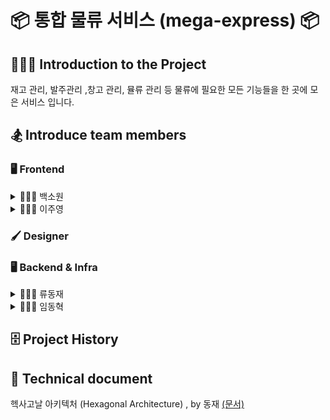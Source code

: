 # 📦 통합 물류 서비스 (mega-express) 📦

## 🧑🏻‍🏫 Introduction to the Project
재고 관리, 발주관리 ,창고 관리, 뮬류 관리 등 물류에 필요한 모든 기능들을 한 곳에 모은 서비스 입니다.

## 🏂 Introduce team members
### 🖥️ Frontend
<details>
  <summary>🤷🏻‍♀️ 백소원</summary>
  
  [Github](https://github.com/Wish-baek)
</details>

<details>
  <summary>🤷🏻‍♂️ 이주영</summary>
  
  [Github](https://github.com/CodyMan0)
</details>

### 🖌️ Designer

### 🖥️ Backend & Infra  
<details>
  <summary>🤷🏻‍♂️ 류동재</summary>  
  
  [Github](https://github.com/ryudongjae)
</details>

<details>
  <summary>🤷🏻‍♂️ 임동혁</summary>
  
  [Github](https://github.com/IMDongH)
</details>

## 🗄️ Project History


## 📜 Technical document

헥사고날 아키텍처 (Hexagonal Architecture) , by 동재 [(문서)](https://github.com/F3F-T/mega-express/blob/main/document/DevelopDocument/HexagonalArchitecture.md)

